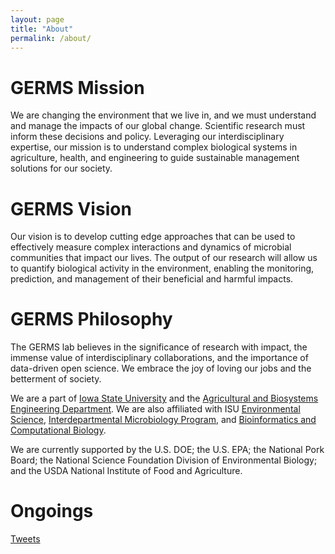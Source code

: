 ```yaml
---
layout: page
title: "About"
permalink: /about/
---
```

# GERMS Mission
We are changing the environment that we live in, and we must understand and manage the impacts of our global change. Scientific research must inform these decisions and policy.  Leveraging our interdisciplinary expertise, our mission is to understand complex biological systems in agriculture, health, and engineering to guide sustainable management solutions for our society. 

# GERMS Vision
Our vision is to develop cutting edge approaches that can be used to effectively measure complex interactions and dynamics of microbial communities that impact our lives.  The output of our research will allow us to quantify biological activity in the environment, enabling the monitoring, prediction, and management of their beneficial and harmful impacts.

# GERMS Philosophy

The GERMS lab believes in the significance of research with impact, the immense value of interdisciplinary collaborations, and the importance of data-driven open science.  We embrace the joy of loving our jobs and the betterment of society.

We are a part of [Iowa State University](http://www.iastate.edu) and the [Agricultural and Biosystems Engineering Department](http://www.abe.iastate.edu).  We are also affiliated with ISU [Environmental Science](http://www.enscigrad.iastate.edu), [Interdepartmental Microbiology Program](http://www.micrograd.iastate.edu/), and [Bioinformatics and Computational Biology](http://www.bcb.iastate.edu).

We are currently supported by the U.S. DOE; the U.S. EPA; the National Pork Board; the National Science Foundation Division of Environmental Biology; and the USDA National Institute of Food and Agriculture.

# Ongoings

<a class="twitter-timeline" data-tweet-limit="3" href="https://twitter.com/teeniedeenie?ref_src=twsrc%5Etfw">Tweets</a> <script async src="https://platform.twitter.com/widgets.js" charset="utf-8" ></script>
